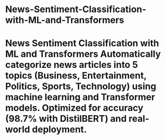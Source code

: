 # News-Sentiment-Classification-with-ML-and-Transformers
# News Sentiment Classification with ML and Transformers   **Automatically categorize news articles into 5 topics (Business, Entertainment, Politics, Sports, Technology) using machine learning and Transformer models. Optimized for accuracy (98.7% with DistilBERT) and real-world deployment.**
